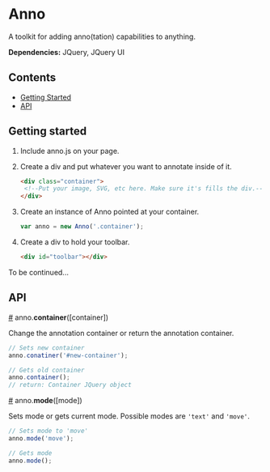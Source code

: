 # Anno

A toolkit for adding anno(tation) capabilities to anything. 

**Dependencies:** JQuery, JQuery UI

## Contents

* [Getting Started](#getting-started)
* [API](#api)

## Getting started

1. Include anno.js on your page.

2. Create a div and put whatever you want to annotate inside of it.

   ```html
   <div class="container">
   	<!--Put your image, SVG, etc here. Make sure it's fills the div.-->
   </div>
   ```

3. Create an instance of Anno pointed at your container. 

   ```javascript
   var anno = new Anno('.container');
   ```
4. Create a div to hold your toolbar.

   ```html
   <div id="toolbar"></div>
   ```

To be continued...

## API

[#](#) anno.**container**([container])

Change the annotation container or return the annotation container.

```javascript
// Sets new container
anno.conatiner('#new-container');

// Gets old container
anno.container();
// return: Container JQuery object
```

[#](#) anno.**mode**([mode])

Sets mode or gets current mode. Possible modes are `'text'` and `'move'`.

```javascript
// Sets mode to 'move'
anno.mode('move');

// Gets mode
anno.mode();
```

